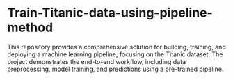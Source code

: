 # Train-Titanic-data-using-pipeline-method
This repository provides a comprehensive solution for building, training, and deploying a machine learning pipeline, focusing on the Titanic dataset. The project demonstrates the end-to-end workflow, including data preprocessing, model training, and predictions using a pre-trained pipeline. 
